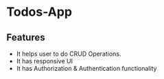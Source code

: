 # Todos-App

## Features
- It helps user to do CRUD Operations.
- It has responsive UI
- It has Authorization & Authentication functionality
